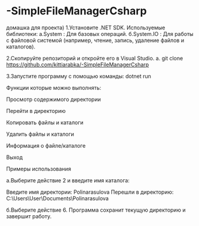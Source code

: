 # -SimpleFileManagerCsharp
домашка для проекта) 
1.Установите .NET SDK. Используемые библиотеки: a.System : Для базовых операций. б.System.IO : Для работы с файловой системой (например, чтение, запись, удаление файлов и каталогов).

2.Скопируйте репозиторий и откройте его в Visual Studio. а. git clone https://github.com/kittiarabka/-SimpleFileManagerCsharp

3.Запустите программу с помощью команды: dotnet run

Функции которые можно выполнять:

Просмотр содержимого директории

Перейти в директорию

Копировать файлы и каталоги

Удалить файлы и каталоги

Информация о файле/каталоге

Выход

Примеры использования

a.Выберите действие 2 и введите имя каталога:

Введите имя директории: Polinarasulova Перешли в директорию: C:\Users\User\Documents\Polinarasulova

б.Выберите действие 6. Программа сохранит текущую директорию и завершит работу.
